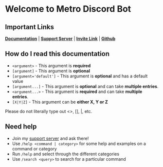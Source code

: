 # Welcome to Metro Discord Bot

## Important Links
[**Documentation**](https://dartmern.github.io/metro/) | [**Support Server**](https://discord.gg/2ceTMZ9qJh) | [**Invite Link**](https://discord.com/oauth2/authorize?client_id=788543184082698252&scope=bot+applications.commands&permissions=140932115831) | [**Github**](https://github.com/dartmern/metro)

## How do I read this documentation

* `<argument>` - This argument is __required__
* `[argument]` - This argument is __optional__
* `[argument='default']` - This argument is __optional__ and has a default value
* `[argument...]` - This argument is __optional__ and can take __multiple entries__. 
* `<argument...>` - This argument is **required** and can take __multiple entries__.
* `[X|Y|Z]` - This argument can be __either X, Y or Z__

Please do not literally type out <>, [], |, etc.


## Need help

* Join my [support server](https://discord.gg/2ceTMZ9qJh) and ask there!
* Use `/help <command | category>` for some help and examples on a command or category
* Run `/help` and select through the different categories
* Use `/search <query>` to search for a particular command